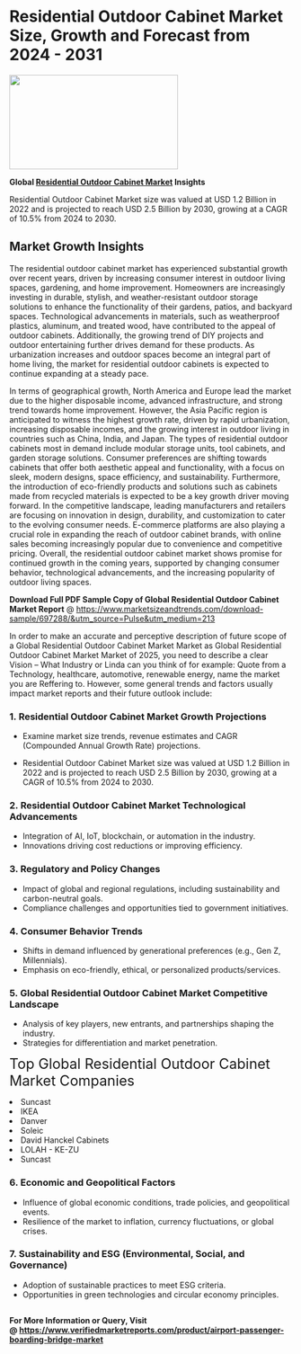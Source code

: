 <H1>Residential Outdoor Cabinet Market Size, Growth and Forecast from 2024 - 2031</H1><img class="aligncenter size-medium wp-image-584254" src="https://thirdeyenews.in/wp-content/uploads/2024/09/Global-Market-Research-300x168.jpeg" alt="" width="300" height="168" /><p><strong>Global&nbsp;<a href="https://www.marketsizeandtrends.com/download-sample/697288/&amp;utm_source=Pulse&amp;utm_medium=213">Residential Outdoor Cabinet Market</a> Insights</strong></p><p>Residential Outdoor Cabinet Market size was valued at USD 1.2 Billion in 2022 and is projected to reach USD 2.5 Billion by 2030, growing at a CAGR of 10.5% from 2024 to 2030.</p><p><h2>Market Growth Insights</h2> <p>The residential outdoor cabinet market has experienced substantial growth over recent years, driven by increasing consumer interest in outdoor living spaces, gardening, and home improvement. Homeowners are increasingly investing in durable, stylish, and weather-resistant outdoor storage solutions to enhance the functionality of their gardens, patios, and backyard spaces. Technological advancements in materials, such as weatherproof plastics, aluminum, and treated wood, have contributed to the appeal of outdoor cabinets. Additionally, the growing trend of DIY projects and outdoor entertaining further drives demand for these products. As urbanization increases and outdoor spaces become an integral part of home living, the market for residential outdoor cabinets is expected to continue expanding at a steady pace. </p> <p>In terms of geographical growth, North America and Europe lead the market due to the higher disposable income, advanced infrastructure, and strong trend towards home improvement. However, the Asia Pacific region is anticipated to witness the highest growth rate, driven by rapid urbanization, increasing disposable incomes, and the growing interest in outdoor living in countries such as China, India, and Japan. The types of residential outdoor cabinets most in demand include modular storage units, tool cabinets, and garden storage solutions. Consumer preferences are shifting towards cabinets that offer both aesthetic appeal and functionality, with a focus on sleek, modern designs, space efficiency, and sustainability. Furthermore, the introduction of eco-friendly products and solutions such as cabinets made from recycled materials is expected to be a key growth driver moving forward. In the competitive landscape, leading manufacturers and retailers are focusing on innovation in design, durability, and customization to cater to the evolving consumer needs. E-commerce platforms are also playing a crucial role in expanding the reach of outdoor cabinet brands, with online sales becoming increasingly popular due to convenience and competitive pricing. Overall, the residential outdoor cabinet market shows promise for continued growth in the coming years, supported by changing consumer behavior, technological advancements, and the increasing popularity of outdoor living spaces. </p><p><span class=""><strong>Download Full PDF Sample Copy of Global Residential Outdoor Cabinet Market Report</strong> @ <a href="https://www.marketsizeandtrends.com/download-sample/697288/&amp;utm_source=Pulse&amp;utm_medium=213" target="_blank">https://www.marketsizeandtrends.com/download-sample/697288/&amp;utm_source=Pulse&amp;utm_medium=213</a></span></p><p>In order to make an accurate and perceptive description of future scope of a Global&nbsp;Residential Outdoor Cabinet Market Market as Global&nbsp;Residential Outdoor Cabinet Market Market of 2025, you need to describe a clear Vision &ndash; What Industry or Linda can you think of for example: Quote from a Technology, healthcare, automotive, renewable energy, name the market you are Reffering to. However, some general trends and factors usually impact market reports and their future outlook include:</p><h3>1.&nbsp;<strong>Residential Outdoor Cabinet Market Growth Projections</strong></h3><ul><li>Examine market size trends, revenue estimates and CAGR (Compounded Annual Growth Rate) projections.</li><li><p>Residential Outdoor Cabinet Market size was valued at USD 1.2 Billion in 2022 and is projected to reach USD 2.5 Billion by 2030, growing at a CAGR of 10.5% from 2024 to 2030.</p></li></ul><h3>2.&nbsp;<strong>Residential Outdoor Cabinet Market Technological Advancements</strong></h3><ul><li>Integration of AI, IoT, blockchain, or automation in the industry.</li><li>Innovations driving cost reductions or improving efficiency.</li></ul><h3>3.&nbsp;<strong>Regulatory and Policy Changes</strong></h3><ul><li>Impact of global and regional regulations, including sustainability and carbon-neutral goals.</li><li>Compliance challenges and opportunities tied to government initiatives.</li></ul><h3>4.&nbsp;<strong>Consumer Behavior Trends</strong></h3><ul><li>Shifts in demand influenced by generational preferences (e.g., Gen Z, Millennials).</li><li>Emphasis on eco-friendly, ethical, or personalized products/services.</li></ul><h3>5.&nbsp;<strong>Global Residential Outdoor Cabinet Market Competitive Landscape</strong></h3><ul><li>Analysis of key players, new entrants, and partnerships shaping the industry.</li><li>Strategies for differentiation and market penetration.</li></ul><p data-pm-slice="1 1 []"><span style="color: inherit; font-family: inherit; font-size: 25px;">Top Global Residential Outdoor Cabinet Market Companies</span></p><div class="" data-test-id=""><p><li>Suncast</li><li> IKEA</li><li> Danver</li><li> Soleic</li><li> David Hanckel Cabinets</li><li> LOLAH - KE-ZU</li><li> Suncast</li></p></div><h3>6.&nbsp;<strong>Economic and Geopolitical Factors</strong></h3><ul><li>Influence of global economic conditions, trade policies, and geopolitical events.</li><li>Resilience of the market to inflation, currency fluctuations, or global crises.</li></ul><h3>7.&nbsp;<strong>Sustainability and ESG (Environmental, Social, and Governance)</strong></h3><ul><li>Adoption of sustainable practices to meet ESG criteria.</li><li>Opportunities in green technologies and circular economy principles.</li></ul><h2><strong style="font-size: 14px;">For More Information or Query, Visit @&nbsp;</strong><a style="background-color: #ffffff; font-size: 14px;" href="https://www.marketsizeandtrends.com/report/residential-outdoor-cabinet-market/" target="_blank">https://www.verifiedmarketreports.com/product/airport-passenger-boarding-bridge-market</a></h2>
